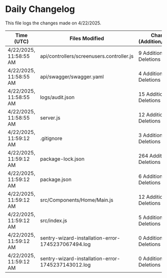 # Daily Changelog

This file logs the changes made on 4/22/2025.

| Time (UTC)             | Files Modified                    | Changes (Addition/Deletion) |
|------------------------|-----------------------------------|-----------------------------|
| 4/22/2025, 11:58:55 AM | api/controllers/screenusers.controller.js | 9 Additions & 9 Deletions |
| 4/22/2025, 11:58:55 AM | api/swagger/swagger.yaml | 4 Additions & 4 Deletions |
| 4/22/2025, 11:58:55 AM | logs/audit.json | 15 Additions & 15 Deletions |
| 4/22/2025, 11:58:55 AM | server.js | 12 Additions & 12 Deletions |
| 4/22/2025, 11:59:12 AM | .gitignore | 3 Additions & 0 Deletions|
| 4/22/2025, 11:59:12 AM | package-lock.json | 264 Additions & 0 Deletions|
| 4/22/2025, 11:59:12 AM | package.json | 6 Additions & 3 Deletions|
| 4/22/2025, 11:59:12 AM | src/Components/Home/Main.js | 12 Additions & 2 Deletions|
| 4/22/2025, 11:59:12 AM | src/index.js | 5 Additions & 0 Deletions|
| 4/22/2025, 11:59:12 AM | sentry-wizard-installation-error-1745237067494.log | 0 Additions & 0 Deletions|
| 4/22/2025, 11:59:12 AM | sentry-wizard-installation-error-1745237143012.log | 0 Additions & 0 Deletions|
